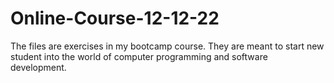 # Online-Course-12-12-22
The files are exercises in my bootcamp course. They are meant to start new student into the world of computer programming and software development.
